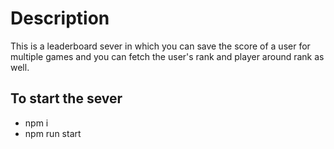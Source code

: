 # Description
This is a leaderboard sever in which you can save the score of a user for multiple games and you can fetch the user's rank and player around rank as well.

## To start the sever
* npm i
* npm run start
    